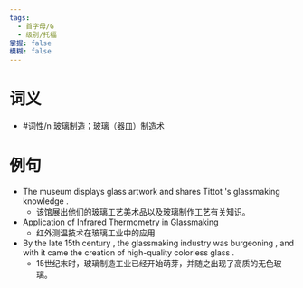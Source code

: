```yaml
---
tags:
  - 首字母/G
  - 级别/托福
掌握: false
模糊: false
---
```

# 词义
- #词性/n  玻璃制造；玻璃（器皿）制造术
# 例句
- The museum displays glass artwork and shares Tittot 's glassmaking knowledge .
	- 该馆展出他们的玻璃工艺美术品以及玻璃制作工艺有关知识。
- Application of Infrared Thermometry in Glassmaking
	- 红外测温技术在玻璃工业中的应用
- By the late 15th century , the glassmaking industry was burgeoning , and with it came the creation of high-quality colorless glass .
	- 15世纪末时，玻璃制造工业已经开始萌芽，并随之出现了高质的无色玻璃。
